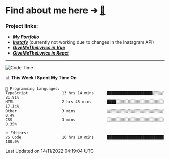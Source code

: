 # Find about me here ➜ [🧑](https://pauabella.dev)

### Project links:
- ***[My Portfolio](https://pauabella.dev)***
- ***[Instafy](https://instafy.me)*** (currently not working due to changes in the Instagram API)
- ***[GiveMeTheLyrics in Vue](https://lyrics.pauabella.dev)***
- ***[GiveMeTheLyrics in React](https://pauabella.dev/GiveMeTheLyrics)***

---
<!--START_SECTION:waka-->
![Code Time](http://img.shields.io/badge/Code%20Time-1%2C632%20hrs%2037%20mins-blue)

📊 **This Week I Spent My Time On** 

```text
💬 Programming Languages: 
TypeScript               13 hrs 14 mins      ████████████████████░░░░░   81.91% 
HTML                     2 hrs 48 mins       ████░░░░░░░░░░░░░░░░░░░░░   17.34% 
Other                    3 mins              ░░░░░░░░░░░░░░░░░░░░░░░░░   0.4% 
CSS                      3 mins              ░░░░░░░░░░░░░░░░░░░░░░░░░   0.35%

🔥 Editors: 
VS Code                  16 hrs 10 mins      █████████████████████████   100.0%

```


 Last Updated on 14/11/2022 04:19:04 UTC
<!--END_SECTION:waka-->
